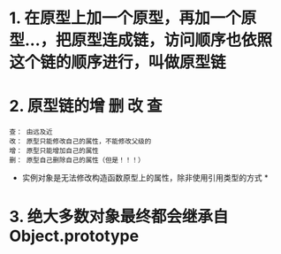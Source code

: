 # 1. 在原型上加一个原型，再加一个原型...，把原型连成链，访问顺序也依照这个链的顺序进行，叫做原型链

# 2. 原型链的增 删 改 查
    查： 由远及近
    改： 原型只能修改自己的属性，不能修改父级的
    增： 原型只能增加自己的属性
    删： 原型自己删除自己的属性（但是！！！）


* 实例对象是无法修改构造函数原型上的属性，除非使用引用类型的方式 *


# 3. 绝大多数对象最终都会继承自 Object.prototype